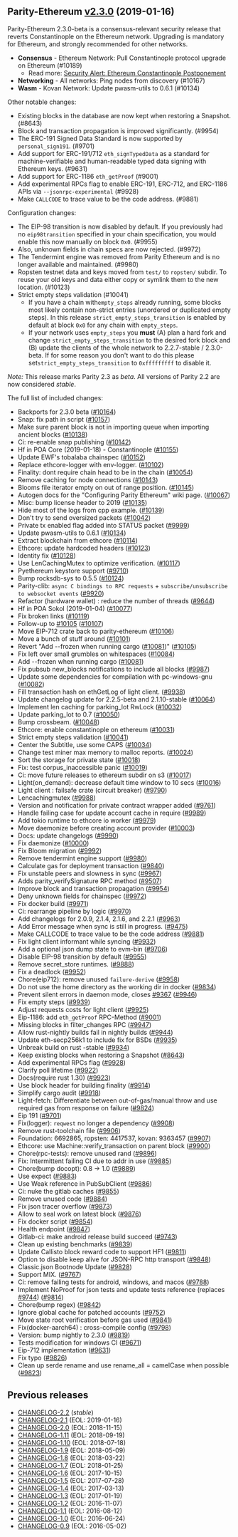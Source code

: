 ## Parity-Ethereum [v2.3.0](https://github.com/paritytech/parity-ethereum/releases/tag/v2.3.0) (2019-01-16)

Parity-Ethereum 2.3.0-beta is a consensus-relevant security release that reverts Constantinople on the Ethereum network. Upgrading is mandatory for Ethereum, and strongly recommended for other networks.

- **Consensus** - Ethereum Network: Pull Constantinople protocol upgrade on Ethereum (#10189)
  - Read more: [Security Alert: Ethereum Constantinople Postponement](https://blog.ethereum.org/2019/01/15/security-alert-ethereum-constantinople-postponement/)
- **Networking** - All networks: Ping nodes from discovery (#10167)
- **Wasm** - Kovan Network: Update pwasm-utils to 0.6.1 (#10134)

Other notable changes:

- Existing blocks in the database are now kept when restoring a Snapshot. (#8643)
- Block and transaction propagation is improved significantly. (#9954)
- The ERC-191 Signed Data Standard is now supported by `personal_sign191`. (#9701)
- Add support for ERC-191/712 `eth_signTypedData` as a standard for machine-verifiable and human-readable typed data signing with Ethereum keys. (#9631)
- Add support for ERC-1186 `eth_getProof` (#9001)
- Add experimental RPCs flag to enable ERC-191, ERC-712, and ERC-1186 APIs via `--jsonrpc-experimental` (#9928)
- Make `CALLCODE` to trace value to be the code address. (#9881)

Configuration changes:

- The EIP-98 transition is now disabled by default. If you previously had no `eip98transition` specified in your chain specification, you would enable this now manually on block `0x0`. (#9955)
- Also, unknown fields in chain specs are now rejected. (#9972)
- The Tendermint engine was removed from Parity Ethereum and is no longer available and maintained. (#9980)
- Ropsten testnet data and keys moved from `test/` to `ropsten/` subdir. To reuse your old keys and data either copy or symlink them to the new location.  (#10123)
- Strict empty steps validation (#10041)
  - If you have a chain with`empty_steps` already running, some blocks most likely contain non-strict entries (unordered or duplicated empty steps). In this release `strict_empty_steps_transition` is enabled by default at block `0x0` for any chain with `empty_steps`.
  - If your network uses `empty_steps` you **must** (A) plan a hard fork and change `strict_empty_steps_transition` to the desired fork block and (B) update the clients of the whole network to 2.2.7-stable / 2.3.0-beta. If for some reason you don't want to do this please set`strict_empty_steps_transition` to `0xfffffffff` to disable it.

_Note:_ This release marks Parity 2.3 as _beta_. All versions of Parity 2.2 are now considered _stable_.

The full list of included changes:

- Backports for 2.3.0 beta ([#10164](https://github.com/paritytech/parity-ethereum/pull/10164))
- Snap: fix path in script ([#10157](https://github.com/paritytech/parity-ethereum/pull/10157))
- Make sure parent block is not in importing queue when importing ancient blocks ([#10138](https://github.com/paritytech/parity-ethereum/pull/10138))
- Ci: re-enable snap publishing ([#10142](https://github.com/paritytech/parity-ethereum/pull/10142))
- Hf in POA Core (2019-01-18) - Constantinople ([#10155](https://github.com/paritytech/parity-ethereum/pull/10155))
- Update EWF's tobalaba chainspec ([#10152](https://github.com/paritytech/parity-ethereum/pull/10152))
- Replace ethcore-logger with env-logger. ([#10102](https://github.com/paritytech/parity-ethereum/pull/10102))
- Finality: dont require chain head to be in the chain ([#10054](https://github.com/paritytech/parity-ethereum/pull/10054))
- Remove caching for node connections ([#10143](https://github.com/paritytech/parity-ethereum/pull/10143))
- Blooms file iterator empty on out of range position. ([#10145](https://github.com/paritytech/parity-ethereum/pull/10145))
- Autogen docs for the "Configuring Parity Ethereum" wiki page. ([#10067](https://github.com/paritytech/parity-ethereum/pull/10067))
- Misc: bump license header to 2019 ([#10135](https://github.com/paritytech/parity-ethereum/pull/10135))
- Hide most of the logs from cpp example. ([#10139](https://github.com/paritytech/parity-ethereum/pull/10139))
- Don't try to send oversized packets ([#10042](https://github.com/paritytech/parity-ethereum/pull/10042))
- Private tx enabled flag added into STATUS packet ([#9999](https://github.com/paritytech/parity-ethereum/pull/9999))
- Update pwasm-utils to 0.6.1 ([#10134](https://github.com/paritytech/parity-ethereum/pull/10134))
- Extract blockchain from ethcore ([#10114](https://github.com/paritytech/parity-ethereum/pull/10114))
- Ethcore: update hardcoded headers ([#10123](https://github.com/paritytech/parity-ethereum/pull/10123))
- Identity fix ([#10128](https://github.com/paritytech/parity-ethereum/pull/10128))
- Use LenCachingMutex to optimize verification. ([#10117](https://github.com/paritytech/parity-ethereum/pull/10117))
- Pyethereum keystore support ([#9710](https://github.com/paritytech/parity-ethereum/pull/9710))
- Bump rocksdb-sys to 0.5.5 ([#10124](https://github.com/paritytech/parity-ethereum/pull/10124))
- Parity-clib: `async C bindings to RPC requests` + `subscribe/unsubscribe to websocket events` ([#9920](https://github.com/paritytech/parity-ethereum/pull/9920))
- Refactor (hardware wallet) : reduce the number of threads ([#9644](https://github.com/paritytech/parity-ethereum/pull/9644))
- Hf in POA Sokol (2019-01-04) ([#10077](https://github.com/paritytech/parity-ethereum/pull/10077))
- Fix broken links ([#10119](https://github.com/paritytech/parity-ethereum/pull/10119))
- Follow-up to [#10105](https://github.com/paritytech/parity-ethereum/issues/10105) ([#10107](https://github.com/paritytech/parity-ethereum/pull/10107))
- Move EIP-712 crate back to parity-ethereum ([#10106](https://github.com/paritytech/parity-ethereum/pull/10106))
- Move a bunch of stuff around ([#10101](https://github.com/paritytech/parity-ethereum/pull/10101))
- Revert "Add --frozen when running cargo ([#10081](https://github.com/paritytech/parity-ethereum/pull/10081))" ([#10105](https://github.com/paritytech/parity-ethereum/pull/10105))
- Fix left over small grumbles on whitespaces ([#10084](https://github.com/paritytech/parity-ethereum/pull/10084))
- Add --frozen when running cargo ([#10081](https://github.com/paritytech/parity-ethereum/pull/10081))
- Fix pubsub new_blocks notifications to include all blocks ([#9987](https://github.com/paritytech/parity-ethereum/pull/9987))
- Update some dependencies for compilation with pc-windows-gnu ([#10082](https://github.com/paritytech/parity-ethereum/pull/10082))
- Fill transaction hash on ethGetLog of light client. ([#9938](https://github.com/paritytech/parity-ethereum/pull/9938))
- Update changelog update for 2.2.5-beta and 2.1.10-stable ([#10064](https://github.com/paritytech/parity-ethereum/pull/10064))
- Implement len caching for parking_lot RwLock ([#10032](https://github.com/paritytech/parity-ethereum/pull/10032))
- Update parking_lot to 0.7 ([#10050](https://github.com/paritytech/parity-ethereum/pull/10050))
- Bump crossbeam. ([#10048](https://github.com/paritytech/parity-ethereum/pull/10048))
- Ethcore: enable constantinople on ethereum ([#10031](https://github.com/paritytech/parity-ethereum/pull/10031))
- Strict empty steps validation ([#10041](https://github.com/paritytech/parity-ethereum/pull/10041))
- Center the Subtitle, use some CAPS ([#10034](https://github.com/paritytech/parity-ethereum/pull/10034))
- Change test miner max memory to malloc reports. ([#10024](https://github.com/paritytech/parity-ethereum/pull/10024))
- Sort the storage for private state ([#10018](https://github.com/paritytech/parity-ethereum/pull/10018))
- Fix: test corpus_inaccessible panic ([#10019](https://github.com/paritytech/parity-ethereum/pull/10019))
- Ci: move future releases to ethereum subdir on s3 ([#10017](https://github.com/paritytech/parity-ethereum/pull/10017))
- Light(on_demand): decrease default time window to 10 secs ([#10016](https://github.com/paritytech/parity-ethereum/pull/10016))
- Light client : failsafe crate (circuit breaker) ([#9790](https://github.com/paritytech/parity-ethereum/pull/9790))
- Lencachingmutex ([#9988](https://github.com/paritytech/parity-ethereum/pull/9988))
- Version and notification for private contract wrapper added ([#9761](https://github.com/paritytech/parity-ethereum/pull/9761))
- Handle failing case for update account cache in require ([#9989](https://github.com/paritytech/parity-ethereum/pull/9989))
- Add tokio runtime to ethcore io worker ([#9979](https://github.com/paritytech/parity-ethereum/pull/9979))
- Move daemonize before creating account provider ([#10003](https://github.com/paritytech/parity-ethereum/pull/10003))
- Docs: update changelogs ([#9990](https://github.com/paritytech/parity-ethereum/pull/9990))
- Fix daemonize ([#10000](https://github.com/paritytech/parity-ethereum/pull/10000))
- Fix Bloom migration ([#9992](https://github.com/paritytech/parity-ethereum/pull/9992))
- Remove tendermint engine support ([#9980](https://github.com/paritytech/parity-ethereum/pull/9980))
- Calculate gas for deployment transaction ([#9840](https://github.com/paritytech/parity-ethereum/pull/9840))
- Fix unstable peers and slowness in sync ([#9967](https://github.com/paritytech/parity-ethereum/pull/9967))
- Adds parity_verifySignature RPC method ([#9507](https://github.com/paritytech/parity-ethereum/pull/9507))
- Improve block and transaction propagation ([#9954](https://github.com/paritytech/parity-ethereum/pull/9954))
- Deny unknown fields for chainspec ([#9972](https://github.com/paritytech/parity-ethereum/pull/9972))
- Fix docker build ([#9971](https://github.com/paritytech/parity-ethereum/pull/9971))
- Ci: rearrange pipeline by logic ([#9970](https://github.com/paritytech/parity-ethereum/pull/9970))
- Add changelogs for 2.0.9, 2.1.4, 2.1.6, and 2.2.1 ([#9963](https://github.com/paritytech/parity-ethereum/pull/9963))
- Add Error message when sync is still in progress. ([#9475](https://github.com/paritytech/parity-ethereum/pull/9475))
- Make CALLCODE to trace value to be the code address ([#9881](https://github.com/paritytech/parity-ethereum/pull/9881))
- Fix light client informant while syncing ([#9932](https://github.com/paritytech/parity-ethereum/pull/9932))
- Add a optional json dump state to evm-bin ([#9706](https://github.com/paritytech/parity-ethereum/pull/9706))
- Disable EIP-98 transition by default ([#9955](https://github.com/paritytech/parity-ethereum/pull/9955))
- Remove secret_store runtimes. ([#9888](https://github.com/paritytech/parity-ethereum/pull/9888))
- Fix a deadlock ([#9952](https://github.com/paritytech/parity-ethereum/pull/9952))
- Chore(eip712): remove unused `failure-derive` ([#9958](https://github.com/paritytech/parity-ethereum/pull/9958))
- Do not use the home directory as the working dir in docker ([#9834](https://github.com/paritytech/parity-ethereum/pull/9834))
- Prevent silent errors in daemon mode, closes [#9367](https://github.com/paritytech/parity-ethereum/issues/9367) ([#9946](https://github.com/paritytech/parity-ethereum/pull/9946))
- Fix empty steps ([#9939](https://github.com/paritytech/parity-ethereum/pull/9939))
- Adjust requests costs for light client ([#9925](https://github.com/paritytech/parity-ethereum/pull/9925))
- Eip-1186: add `eth_getProof` RPC-Method ([#9001](https://github.com/paritytech/parity-ethereum/pull/9001))
- Missing blocks in filter_changes RPC ([#9947](https://github.com/paritytech/parity-ethereum/pull/9947))
- Allow rust-nightly builds fail in nightly builds ([#9944](https://github.com/paritytech/parity-ethereum/pull/9944))
- Update eth-secp256k1 to include fix for BSDs ([#9935](https://github.com/paritytech/parity-ethereum/pull/9935))
- Unbreak build on rust -stable ([#9934](https://github.com/paritytech/parity-ethereum/pull/9934))
- Keep existing blocks when restoring a Snapshot ([#8643](https://github.com/paritytech/parity-ethereum/pull/8643))
- Add experimental RPCs flag ([#9928](https://github.com/paritytech/parity-ethereum/pull/9928))
- Clarify poll lifetime ([#9922](https://github.com/paritytech/parity-ethereum/pull/9922))
- Docs(require rust 1.30) ([#9923](https://github.com/paritytech/parity-ethereum/pull/9923))
- Use block header for building finality ([#9914](https://github.com/paritytech/parity-ethereum/pull/9914))
- Simplify cargo audit ([#9918](https://github.com/paritytech/parity-ethereum/pull/9918))
- Light-fetch: Differentiate between out-of-gas/manual throw and use required gas from response on failure ([#9824](https://github.com/paritytech/parity-ethereum/pull/9824))
- Eip 191 ([#9701](https://github.com/paritytech/parity-ethereum/pull/9701))
- Fix(logger): `reqwest` no longer a dependency ([#9908](https://github.com/paritytech/parity-ethereum/pull/9908))
- Remove rust-toolchain file ([#9906](https://github.com/paritytech/parity-ethereum/pull/9906))
- Foundation: 6692865, ropsten: 4417537, kovan: 9363457 ([#9907](https://github.com/paritytech/parity-ethereum/pull/9907))
- Ethcore: use Machine::verify_transaction on parent block ([#9900](https://github.com/paritytech/parity-ethereum/pull/9900))
- Chore(rpc-tests): remove unused rand ([#9896](https://github.com/paritytech/parity-ethereum/pull/9896))
- Fix: Intermittent failing CI due to addr in use ([#9885](https://github.com/paritytech/parity-ethereum/pull/9885))
- Chore(bump docopt): 0.8 -> 1.0 ([#9889](https://github.com/paritytech/parity-ethereum/pull/9889))
- Use expect ([#9883](https://github.com/paritytech/parity-ethereum/pull/9883))
- Use Weak reference in PubSubClient ([#9886](https://github.com/paritytech/parity-ethereum/pull/9886))
- Ci: nuke the gitlab caches ([#9855](https://github.com/paritytech/parity-ethereum/pull/9855))
- Remove unused code ([#9884](https://github.com/paritytech/parity-ethereum/pull/9884))
- Fix json tracer overflow ([#9873](https://github.com/paritytech/parity-ethereum/pull/9873))
- Allow to seal work on latest block ([#9876](https://github.com/paritytech/parity-ethereum/pull/9876))
- Fix docker script ([#9854](https://github.com/paritytech/parity-ethereum/pull/9854))
- Health endpoint ([#9847](https://github.com/paritytech/parity-ethereum/pull/9847))
- Gitlab-ci: make android release build succeed ([#9743](https://github.com/paritytech/parity-ethereum/pull/9743))
- Clean up existing benchmarks ([#9839](https://github.com/paritytech/parity-ethereum/pull/9839))
- Update Callisto block reward code to support HF1 ([#9811](https://github.com/paritytech/parity-ethereum/pull/9811))
- Option to disable keep alive for JSON-RPC http transport ([#9848](https://github.com/paritytech/parity-ethereum/pull/9848))
- Classic.json Bootnode Update ([#9828](https://github.com/paritytech/parity-ethereum/pull/9828))
- Support MIX. ([#9767](https://github.com/paritytech/parity-ethereum/pull/9767))
- Ci: remove failing tests for android, windows, and macos ([#9788](https://github.com/paritytech/parity-ethereum/pull/9788))
- Implement NoProof for json tests and update tests reference (replaces [#9744](https://github.com/paritytech/parity-ethereum/issues/9744)) ([#9814](https://github.com/paritytech/parity-ethereum/pull/9814))
- Chore(bump regex) ([#9842](https://github.com/paritytech/parity-ethereum/pull/9842))
- Ignore global cache for patched accounts ([#9752](https://github.com/paritytech/parity-ethereum/pull/9752))
- Move state root verification before gas used ([#9841](https://github.com/paritytech/parity-ethereum/pull/9841))
- Fix(docker-aarch64) : cross-compile config ([#9798](https://github.com/paritytech/parity-ethereum/pull/9798))
- Version: bump nightly to 2.3.0 ([#9819](https://github.com/paritytech/parity-ethereum/pull/9819))
- Tests modification for windows CI ([#9671](https://github.com/paritytech/parity-ethereum/pull/9671))
- Eip-712 implementation ([#9631](https://github.com/paritytech/parity-ethereum/pull/9631))
- Fix typo ([#9826](https://github.com/paritytech/parity-ethereum/pull/9826))
- Clean up serde rename and use rename_all = camelCase when possible ([#9823](https://github.com/paritytech/parity-ethereum/pull/9823))

## Previous releases

- [CHANGELOG-2.2](docs/CHANGELOG-2.2.md) (_stable_)
- [CHANGELOG-2.1](docs/CHANGELOG-2.1.md) (EOL: 2019-01-16)
- [CHANGELOG-2.0](docs/CHANGELOG-2.0.md) (EOL: 2018-11-15)
- [CHANGELOG-1.11](docs/CHANGELOG-1.11.md) (EOL: 2018-09-19)
- [CHANGELOG-1.10](docs/CHANGELOG-1.10.md) (EOL: 2018-07-18)
- [CHANGELOG-1.9](docs/CHANGELOG-1.9.md) (EOL: 2018-05-09)
- [CHANGELOG-1.8](docs/CHANGELOG-1.8.md) (EOL: 2018-03-22)
- [CHANGELOG-1.7](docs/CHANGELOG-1.7.md) (EOL: 2018-01-25)
- [CHANGELOG-1.6](docs/CHANGELOG-1.6.md) (EOL: 2017-10-15)
- [CHANGELOG-1.5](docs/CHANGELOG-1.5.md) (EOL: 2017-07-28)
- [CHANGELOG-1.4](docs/CHANGELOG-1.4.md) (EOL: 2017-03-13)
- [CHANGELOG-1.3](docs/CHANGELOG-1.3.md) (EOL: 2017-01-19)
- [CHANGELOG-1.2](docs/CHANGELOG-1.2.md) (EOL: 2016-11-07)
- [CHANGELOG-1.1](docs/CHANGELOG-1.1.md) (EOL: 2016-08-12)
- [CHANGELOG-1.0](docs/CHANGELOG-1.0.md) (EOL: 2016-06-24)
- [CHANGELOG-0.9](docs/CHANGELOG-0.9.md) (EOL: 2016-05-02)

